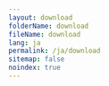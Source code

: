 ```yaml
---
layout: download
folderName: download
fileName: download
lang: ja
permalink: /ja/download
sitemap: false
noindex: true
---
```

    